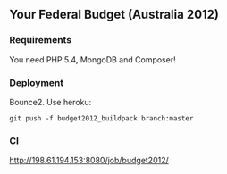 ## Your Federal Budget (Australia 2012)

### Requirements ###

You need PHP 5.4, MongoDB and Composer!

### Deployment ###

Bounce2. Use heroku:

`git push -f budget2012_buildpack branch:master`

### CI ###

http://198.61.194.153:8080/job/budget2012/
